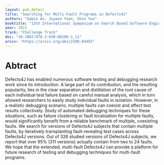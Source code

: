 ```yaml
---
layout: pub_detail
title: "Searching for Multi-Fault Programs in Defects4J"
authors: "Gabin An, Juyeon Yoon, Shin Yoo"
booktitle: "13th International Symposium on Search Based Software Engineering (SSBSE'21)"
year: 2021
track: "Challenge Track"
doi: "10.1007/978-3-030-88106-1_11"
arxiv: "https://arxiv.org/abs/2108.04455"
---
```


# Abtract

Defects4J has enabled numerous software testing and debugging research work since its introduction. A large part of its contribution, and the resulting popularity, lies in the clear separation and distillation of the root cause of each individual test failure based on careful manual analysis, which in turn allowed researchers to easily study individual faults in isolation. However, in a realistic debugging scenario, multiple faults can coexist and affect test results collectively. Study of automated debugging techniques for these situations, such as failure clustering or fault localisation for multiple faults, would significantly benefit from a reliable benchmark of multiple, coexisting faults. We search for versions of Defects4J subjects that contain multiple faults, by iteratively transplanting fault-revealing test cases across Defects4J versions. Out of 326 studied versions of Defects4J subjects, we report that over 95% (311 versions) actually contain from two to 24 faults. We hope that the extended, multi-fault Defects4J can provide a platform for future research of testing and debugging techniques for multi-fault programs.